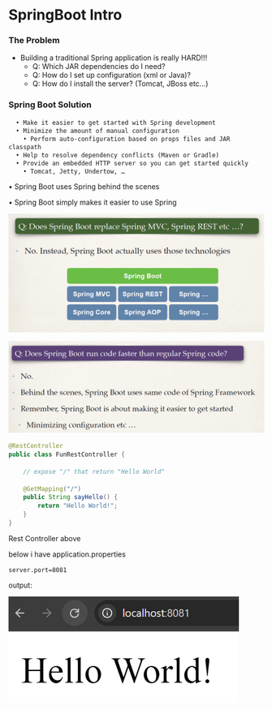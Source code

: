 #   SpringBoot Intro
### The Problem
- Building a traditional Spring application is really HARD!!!
    - Q: Which JAR dependencies do I need?
    - Q: How do I set up configuration (xml or Java)?
    - Q: How do I install the server? (Tomcat, JBoss etc…)
### Spring Boot Solution
      • Make it easier to get started with Spring development
      • Minimize the amount of manual configuration
        • Perform auto-configuration based on props files and JAR classpath
      • Help to resolve dependency conflicts (Maven or Gradle)
      • Provide an embedded HTTP server so you can get started quickly
        • Tomcat, Jetty, Undertow, …
• Spring Boot uses Spring behind the scenes

• Spring Boot simply makes it easier to use Spring

![img.png](img.png)

![img_1.png](img_1.png)

```java
@RestController
public class FunRestController {

    // expose "/" that return "Hello World"

    @GetMapping("/")
    public String sayHello() {
        return "Hello World!";
    }
}

```
Rest Controller above

below i have application.properties

```properties
server.port=8081
```

output:

![img_2.png](img_2.png)